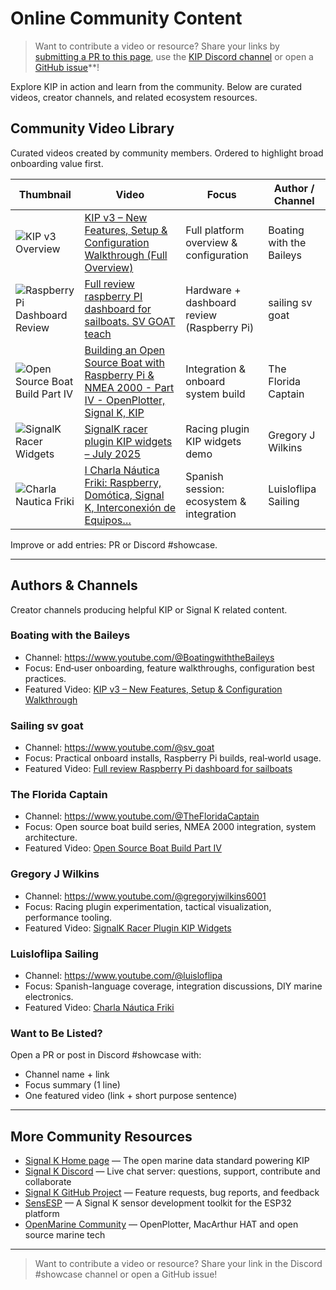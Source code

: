 # Online Community Content

> Want to contribute a video or resource? Share your links by [submitting a PR to this page](https://github.com/mxtommy/Kip/blob/master/src/assets/help-docs/community.md), use the [KIP Discord channel](https://discord.gg/AMDYT2DQga) or open a [GitHub issue](https://github.com/mxtommy/Kip/issues)**!

Explore KIP in action and learn from the community. Below are curated videos, creator channels, and related ecosystem resources.

## Community Video Library
Curated videos created by community members. Ordered to highlight broad onboarding value first.

| Thumbnail | Video | Focus | Author / Channel |
|-----------|-------|-------|------------------|
| ![KIP v3 Overview](https://i.ytimg.com/vi/53s4JsivXjU/hqdefault.jpg) | [KIP v3 – New Features, Setup & Configuration Walkthrough (Full Overview)](https://www.youtube.com/watch?v=53s4JsivXjU) | Full platform overview & configuration | Boating with the Baileys |
| ![Raspberry Pi Dashboard Review](https://i.ytimg.com/vi/vDWr8qbK55s/hqdefault.jpg) | [Full review raspberry PI dashboard for sailboats. SV GOAT teach](https://www.youtube.com/watch?v=vDWr8qbK55s) | Hardware + dashboard review (Raspberry Pi) | sailing sv goat |
| ![Open Source Boat Build Part IV](https://i.ytimg.com/vi/BOPwfBOE1DE/hqdefault.jpg) | [Building an Open Source Boat with Raspberry Pi & NMEA 2000 - Part IV - OpenPlotter, Signal K, KIP](https://www.youtube.com/watch?v=BOPwfBOE1DE) | Integration & onboard system build | The Florida Captain |
| ![SignalK Racer Widgets](https://i.ytimg.com/vi/oFX2F0z5xqU/hqdefault.jpg) | [SignalK racer plugin KIP widgets – July 2025](https://www.youtube.com/watch?v=oFX2F0z5xqU) | Racing plugin KIP widgets demo | Gregory J Wilkins |
| ![Charla Nautica Friki](https://i.ytimg.com/vi/3pnVsj44VO4/hqdefault.jpg) | [I Charla Náutica Friki: Raspberry, Domótica, Signal K, Interconexión de Equipos…](https://www.youtube.com/watch?v=3pnVsj44VO4) | Spanish session: ecosystem & integration | Luisloflipa Sailing |

Improve or add entries: PR or Discord #showcase.

---

## Authors & Channels
Creator channels producing helpful KIP or Signal K related content.

### Boating with the Baileys
- Channel: https://www.youtube.com/@BoatingwiththeBaileys
- Focus: End‑user onboarding, feature walkthroughs, configuration best practices.
- Featured Video: [KIP v3 – New Features, Setup & Configuration Walkthrough](https://www.youtube.com/watch?v=53s4JsivXjU)

### Sailing sv goat
- Channel: https://www.youtube.com/@sv_goat
- Focus: Practical onboard installs, Raspberry Pi builds, real‑world usage.
- Featured Video: [Full review Raspberry Pi dashboard for sailboats](https://www.youtube.com/watch?v=vDWr8qbK55s)

### The Florida Captain
- Channel: https://www.youtube.com/@TheFloridaCaptain
- Focus: Open source boat build series, NMEA 2000 integration, system architecture.
- Featured Video: [Open Source Boat Build Part IV](https://www.youtube.com/watch?v=BOPwfBOE1DE)

### Gregory J Wilkins
- Channel: https://www.youtube.com/@gregoryjwilkins6001
- Focus: Racing plugin experimentation, tactical visualization, performance tooling.
- Featured Video: [SignalK Racer Plugin KIP Widgets](https://www.youtube.com/watch?v=oFX2F0z5xqU)

### Luisloflipa Sailing
- Channel: https://www.youtube.com/@luisloflipa
- Focus: Spanish-language coverage, integration discussions, DIY marine electronics.
- Featured Video: [Charla Náutica Friki](https://www.youtube.com/watch?v=3pnVsj44VO4)

### Want to Be Listed?
Open a PR or post in Discord #showcase with:
- Channel name + link
- Focus summary (1 line)
- One featured video (link + short purpose sentence)

---

## More Community Resources

- [Signal K Home page](https://signalk.org/) — The open marine data standard powering KIP
- [Signal K Discord](https://discord.com/invite/uuZrwz4dCS) — Live chat server: questions, support, contribute and collaborate
- [Signal K GitHub Project](https://github.com/SignalK) — Feature requests, bug reports, and feedback
- [SensESP](https://signalk.org/SensESP/) — A Signal K sensor development toolkit for the ESP32 platform
- [OpenMarine Community](https://openmarine.net/) — OpenPlotter, MacArthur HAT and open source marine tech

---

> Want to contribute a video or resource? Share your link in the Discord #showcase channel or open a GitHub issue!
